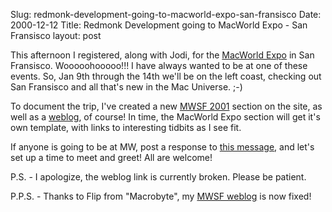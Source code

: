 Slug: redmonk-development-going-to-macworld-expo-san-fransisco
Date: 2000-12-12
Title: Redmonk Development going to MacWorld Expo - San Fransisco
layout: post

This afternoon I registered, along with Jodi, for the <a href="http://www.macworldexpo.com">MacWorld Expo</a> in San Fransisco. Wooooohooooo!!! I have always wanted to be at one of these events. So, Jan 9th through the 14th we&#39;ll be on the left coast, checking out San Fransisco and all that&#39;s new in the Mac Universe. ;-)

To document the trip, I&#39;ve created a new <a href="http://www.redmonk.net/mwsf2001/">MWSF 2001</a> section on the site, as well as a <a href="http://www.redmonk.net/mwsf2001/">weblog</a>, of course! In time, the MacWorld Expo section will get it&#39;s own template, with links to interesting tidbits as I see fit.

If anyone is going to be at MW, post a response to <a href="http://www.redmonk.net/257">this message</a>, and let&#39;s set up a time to meet and greet! All are welcome!

P.S. - I apologize, the weblog link is currently broken. Please be patient.

P.P.S. - Thanks to Flip from &quot;Macrobyte&quot;, my <a href="http://www.redmonk.net/mwsf2001/">MWSF weblog</a> is now fixed!
